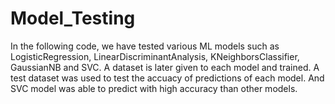 # Model_Testing
In the following code, we have tested various ML models such as LogisticRegression, LinearDiscriminantAnalysis, KNeighborsClassifier, GaussianNB and SVC. A dataset is later given to each model and trained. A test dataset was used to test the accuacy of predictions of each model. And SVC model was able to predict with high accuracy than other models.
